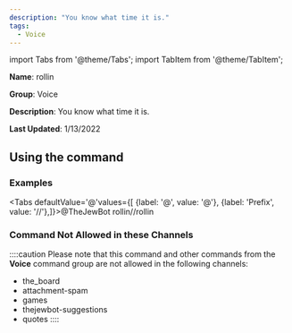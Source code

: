 ```yaml
---
description: "You know what time it is."
tags:
  - Voice
---
```

import Tabs from '@theme/Tabs';
import TabItem from '@theme/TabItem';

**Name**: rollin

**Group**: Voice

**Description**: You know what time it is.

**Last Updated**: 1/13/2022

## Using the command

### Examples
<Tabs defaultValue='@'values={[ {label: '@', value: '@'}, {label: 'Prefix', value: '//'},]}><TabItem value='@'>@TheJewBot rollin</TabItem><TabItem value='//'>//rollin</TabItem></Tabs>

### Command Not Allowed in these Channels
::::caution Please note that this command and other commands from the **Voice** command group are not allowed in the following channels:
- the_board
- attachment-spam
- games
- thejewbot-suggestions
- quotes
::::